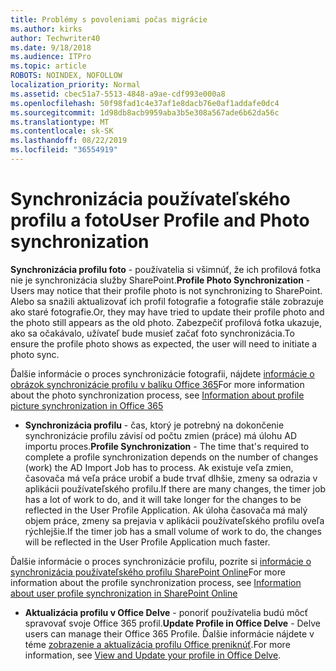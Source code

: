 ```yaml
---
title: Problémy s povoleniami počas migrácie
ms.author: kirks
author: Techwriter40
ms.date: 9/18/2018
ms.audience: ITPro
ms.topic: article
ROBOTS: NOINDEX, NOFOLLOW
localization_priority: Normal
ms.assetid: cbec51a7-5513-4848-a9ae-cdf993e000a8
ms.openlocfilehash: 50f98fad1c4e37af1e8dacb76e0af1addafe0dc4
ms.sourcegitcommit: 1d98db8acb9959aba3b5e308a567ade6b62da56c
ms.translationtype: MT
ms.contentlocale: sk-SK
ms.lasthandoff: 08/22/2019
ms.locfileid: "36554919"
---
```

# <a name="user-profile-and-photo-synchronization"></a><span data-ttu-id="1d6a3-102">Synchronizácia používateľského profilu a foto</span><span class="sxs-lookup"><span data-stu-id="1d6a3-102">User Profile and Photo synchronization</span></span>

 <span data-ttu-id="1d6a3-103">**Synchronizácia profilu foto** - používatelia si všimnúť, že ich profilová fotka nie je synchronizácia služby SharePoint.</span><span class="sxs-lookup"><span data-stu-id="1d6a3-103">**Profile Photo Synchronization** - Users may notice that their profile photo is not synchronizing to SharePoint.</span></span> <span data-ttu-id="1d6a3-104">Alebo sa snažili aktualizovať ich profil fotografie a fotografie stále zobrazuje ako staré fotografie.</span><span class="sxs-lookup"><span data-stu-id="1d6a3-104">Or, they may have tried to update their profile photo and the photo still appears as the old photo.</span></span> <span data-ttu-id="1d6a3-105">Zabezpečiť profilová fotka ukazuje, ako sa očakávalo, užívateľ bude musieť začať foto synchronizácia.</span><span class="sxs-lookup"><span data-stu-id="1d6a3-105">To ensure the profile photo shows as expected, the user will need to initiate a photo sync.</span></span> 
  
<span data-ttu-id="1d6a3-106">Ďalšie informácie o proces synchronizácie fotografii, nájdete [informácie o obrázok synchronizácie profilu v balíku Office 365](https://go.microsoft.com/fwlink/?linkid=2022634)</span><span class="sxs-lookup"><span data-stu-id="1d6a3-106">For more information about the photo synchronization process, see [Information about profile picture synchronization in Office 365](https://go.microsoft.com/fwlink/?linkid=2022634)</span></span>
  
- <span data-ttu-id="1d6a3-107">**Synchronizácia profilu** - čas, ktorý je potrebný na dokončenie synchronizácie profilu závisí od počtu zmien (práce) má úlohu AD importu proces.</span><span class="sxs-lookup"><span data-stu-id="1d6a3-107">**Profile Synchronization** - The time that's required to complete a profile synchronization depends on the number of changes (work) the AD Import Job has to process.</span></span> <span data-ttu-id="1d6a3-108">Ak existuje veľa zmien, časovača má veľa práce urobiť a bude trvať dlhšie, zmeny sa odrazia v aplikácii používateľského profilu.</span><span class="sxs-lookup"><span data-stu-id="1d6a3-108">If there are many changes, the timer job has a lot of work to do, and it will take longer for the changes to be reflected in the User Profile Application.</span></span> <span data-ttu-id="1d6a3-109">Ak úloha časovača má malý objem práce, zmeny sa prejavia v aplikácii používateľského profilu oveľa rýchlejšie.</span><span class="sxs-lookup"><span data-stu-id="1d6a3-109">If the timer job has a small volume of work to do, the changes will be reflected in the User Profile Application much faster.</span></span> 
  
<span data-ttu-id="1d6a3-110">Ďalšie informácie o proces synchronizácie profilu, pozrite si [informácie o synchronizácia používateľského profilu SharePoint Online](https://go.microsoft.com/fwlink/?linkid=2022639)</span><span class="sxs-lookup"><span data-stu-id="1d6a3-110">For more information about the profile synchronization process, see [Information about user profile synchronization in SharePoint Online](https://go.microsoft.com/fwlink/?linkid=2022639)</span></span>
    
- <span data-ttu-id="1d6a3-111">**Aktualizácia profilu v Office Delve** - ponoriť používatelia budú môcť spravovať svoje Office 365 profil.</span><span class="sxs-lookup"><span data-stu-id="1d6a3-111">**Update Profile in Office Delve** - Delve users can manage their Office 365 Profile.</span></span> <span data-ttu-id="1d6a3-112">Ďalšie informácie nájdete v téme [zobrazenie a aktualizácia profilu Office preniknúť](https://support.office.com/article/View-and-update-your-profile-in-Office-Delve-4e84343b-eedf-45a1-aeb9-8627ccca14ba).</span><span class="sxs-lookup"><span data-stu-id="1d6a3-112">For more information, see [View and Update your profile in Office Delve](https://support.office.com/article/View-and-update-your-profile-in-Office-Delve-4e84343b-eedf-45a1-aeb9-8627ccca14ba).</span></span>
    

